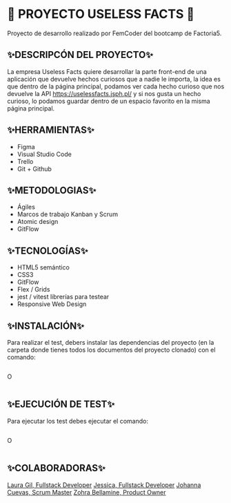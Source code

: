 # 👾 PROYECTO USELESS FACTS 👾

Proyecto de desarrollo realizado por FemCoder del bootcamp de Factoria5. 

## ✨DESCRIPCÓN DEL PROYECTO✨

La empresa Useless Facts quiere desarrollar la parte front-end de una aplicación que devuelve hechos curiosos que a nadie le importa, la idea es que dentro de la página principal, podamos ver cada hecho curioso que nos devuelve la API https://uselessfacts.jsph.pl/ y si nos gusta un hecho curioso, lo podamos guardar dentro de un espacio favorito en la misma página principal.

## ✨HERRAMIENTAS✨

- Figma
- Visual Studio Code
- Trello
- Git + Github

## ✨METODOLOGIAS✨

- Ágiles
- Marcos de trabajo Kanban y Scrum
- Atomic design
- GitFlow

## ✨TECNOLOGÍAS✨
- HTML5 semántico
- CSS3
- GitFlow
- Flex / Grids
-  jest / vitest librerías para testear
-  Responsive Web Design

## ✨INSTALACIÓN✨

Para realizar el test, debers instalar las dependencias del proyecto (en la carpeta donde tienes todos los documentos del proyecto clonado) con el comando:

```npm install
```
O

```npm i
```

## ✨EJECUCIÓN DE TEST✨
Para ejecutar los test debes ejecutar el comando:


```npm test
```
O

```npm t
```

## ✨COLABORADORAS✨

[Laura Gil, Fullstack Developer](https://github.com/ImLauraGS)
[Jessica, Fullstack Developer](https://github.com/Jasz-17)
[Johanna Cuevas, Scrum Master](https://github.com/01joanna)
[Zohra Bellamine, Product Owner]()


